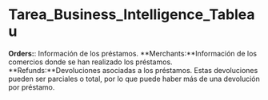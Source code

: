 # Tarea_Business_Intelligence_Tableau

**Orders:**: Información de los préstamos.
**Merchants:**Información de los comercios donde se han realizado los préstamos.
**Refunds:**Devoluciones asociadas a los préstamos. Estas devoluciones pueden ser
parciales o total, por lo que puede haber más de una devolución por préstamo.
